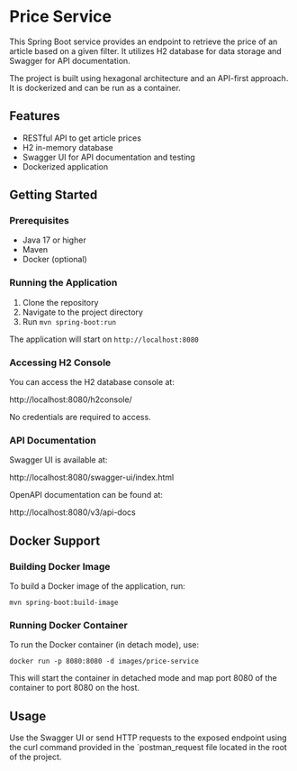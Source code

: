 # Price Service

This Spring Boot service provides an endpoint to retrieve the price of an article based on a given filter.
It utilizes H2 database for data storage and Swagger for API documentation.

The project is built using hexagonal architecture and an API-first approach.
It is dockerized and can be run as a container.

## Features

- RESTful API to get article prices
- H2 in-memory database
- Swagger UI for API documentation and testing
- Dockerized application

## Getting Started

### Prerequisites

- Java 17 or higher
- Maven
- Docker (optional)

### Running the Application

1. Clone the repository
2. Navigate to the project directory
3. Run `mvn spring-boot:run`

The application will start on `http://localhost:8080`

### Accessing H2 Console

You can access the H2 database console at:

http://localhost:8080/h2console/

No credentials are required to access.

### API Documentation

Swagger UI is available at:

http://localhost:8080/swagger-ui/index.html

OpenAPI documentation can be found at:

http://localhost:8080/v3/api-docs

## Docker Support

### Building Docker Image

To build a Docker image of the application, run:

`
mvn spring-boot:build-image
`

### Running Docker Container

To run the Docker container (in detach mode), use:

`
docker run -p 8080:8080 -d images/price-service
`

This will start the container in detached mode and map port 8080 of the container to port 8080 on the host.

## Usage

Use the Swagger UI or send HTTP requests to the exposed endpoint using the curl command provided in the `postman_request file located in the root of the project.

